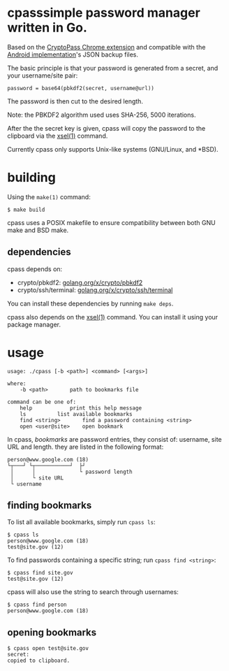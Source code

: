 # cpasssimple password manager written in Go.
Based on the [CryptoPass Chrome extension](https://github.com/dchest/cryptopass/ "CryptoPass GitHub") and compatible with the [Android implementation](https://f-droid.org/en/packages/krasilnikov.alexey.cryptopass/ "CryptoPass Android F-Droid Page")'s JSON backup files.

The basic principle is that your password is generated from a secret, and your username/site pair:

	password = base64(pbkdf2(secret, username@url))

The password is then cut to the desired length.

Note: the PBKDF2 algorithm used uses SHA-256, 5000 iterations.

After the the secret key is given, cpass will copy the password to the clipboard via the [xsel(1)](http://www.vergenet.net/~conrad/software/xsel/ "xsel Homepage") command.

Currently cpass only supports Unix-like systems (GNU/Linux, and \*BSD).

# building
Using the `make(1)` command:

	$ make build

cpass uses a POSIX makefile to ensure compatibility between both GNU make and BSD make.

## dependencies
cpass depends on:

* crypto/pbkdf2: [golang.org/x/crypto/pbkdf2](https://golang.org/x/crypto/pbkdf2)
* crypto/ssh/terminal: [golang.org/x/crypto/ssh/terminal](golang.org/x/crypto/ssh/terminal)

You can install these dependencies by running `make deps`.

cpass also depends on the [xsel(1)](http://www.vergenet.net/~conrad/software/xsel/ "xsel Homepage") command. You can install it using your package manager.

# usage

	usage: ./cpass [-b <path>] <command> [<args>]
	
	where:
		-b <path>		path to bookmarks file
	
	command can be one of:
		help			print this help message
		ls			list available bookmarks
		find <string>		find a password containing <string>
		open <user@site>	open bookmark

In cpass, *bookmarks* are password entries, they consist of: username, site URL and length. they are listed in the following format:

	person@www.google.com (18)
	└┬───┘ └┬───────────┘  ├┘
	 │      │              └ password length
	 │      └ site URL
	 └ username

## finding bookmarks
To list all available bookmarks, simply run `cpass ls`:

	$ cpass ls
	person@www.google.com (18)
	test@site.gov (12)

To find passwords containing a specific string; run `cpass find <string>`:

	$ cpass find site.gov
	test@site.gov (12)

cpass will also use the string to search through usernames:

	$ cpass find person
	person@www.google.com (18)

## opening bookmarks

	$ cpass open test@site.gov
	secret:
	copied to clipboard.
